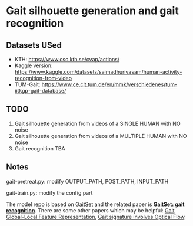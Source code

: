 # Gait silhouette generation and gait recognition

## Datasets USed
+ KTH: https://www.csc.kth.se/cvap/actions/ <br>
+ Kaggle version: https://www.kaggle.com/datasets/saimadhurivasam/human-activity-recognition-from-video <br>
+ TUM-Gait: https://www.ce.cit.tum.de/en/mmk/verschiedenes/tum-iitkgp-gait-database/

## TODO
1. Gait silhouette generation from videos of a SINGLE HUMAN with NO noise
2. Gait silhouette generation from videos of a MULTIPLE HUMAN with NO noise
3. Gait recognition TBA

## Notes
gait-pretreat.py: modify OUTPUT_PATH, POST_PATH, INPUT_PATH

gait-train.py: modify the config part

The model repo is based on [GaitSet](https://github.com/AbnerHqC/GaitSet) and the related paper is **[GaitSet: gait recognition](https://ieeexplore.ieee.org/stamp/stamp.jsp?tp=&arnumber=9351667)**. There are some other papers which may be helpful: [Gait Global-Local Feature Representation](https://arxiv.org/pdf/2208.01380.pdf), [Gait signature involves Optical Flow](https://arxiv.org/pdf/1603.01006.pdf).